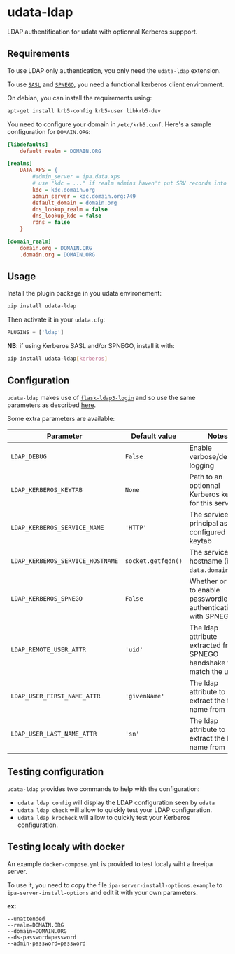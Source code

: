 # udata-ldap

LDAP authentification for udata with optionnal Kerberos suppport.

## Requirements

To use LDAP only authentication, you only need the `udata-ldap` extension.

To use [`SASL`](https://en.wikipedia.org/wiki/Simple_Authentication_and_Security_Layer) and [`SPNEGO`](https://en.wikipedia.org/wiki/SPNEGO), you need a functional kerberos client environment.

On debian, you can install the requirements using:

```bash
apt-get install krb5-config krb5-user libkrb5-dev
```

You need to configure your domain in `/etc/krb5.conf`.
Here's a sample configuration for `DOMAIN.ORG`:

```ini
[libdefaults]
    default_realm = DOMAIN.ORG

[realms]
    DATA.XPS = {
        #admin_server = ipa.data.xps
        # use "kdc = ..." if realm admins haven't put SRV records into DNS
        kdc = kdc.domain.org
        admin_server = kdc.domain.org:749
        default_domain = domain.org
        dns_lookup_realm = false
        dns_lookup_kdc = false
        rdns = false
    }

[domain_realm]
    domain.org = DOMAIN.ORG
    .domain.org = DOMAIN.ORG
```

## Usage

Install the plugin package in you udata environement:

```bash
pip install udata-ldap
```

Then activate it in your `udata.cfg`:

```python
PLUGINS = ['ldap']
```

**NB**: if using Kerberos SASL and/or SPNEGO, install it with:

```bash
pip install udata-ldap[kerberos]
```

## Configuration

`udata-ldap` makes use of [`flask-ldap3-login`](https://flask-ldap3-login.readthedocs.io/en/latest/index.html) and so use the same parameters as described [here](https://flask-ldap3-login.readthedocs.io/en/latest/configuration.html).

Some extra parameters are available:

| Parameter | Default value | Notes |
|-----------|---------------|-------|
| `LDAP_DEBUG` | `False` | Enable verbose/debug logging |
| `LDAP_KERBEROS_KEYTAB` | `None` | Path to an optionnal Kerberos keytab for this service |
| `LDAP_KERBEROS_SERVICE_NAME` | `'HTTP'` | The service principal as configured in the keytab |
| `LDAP_KERBEROS_SERVICE_HOSTNAME` | `socket.getfqdn()` | The service hostname (ie. `data.domain.com`) |
| `LDAP_KERBEROS_SPNEGO` | `False` | Whether or not to enable passwordless authentication with SPNEGO |
| `LDAP_REMOTE_USER_ATTR` | `'uid'` | The ldap attribute extracted from SPNEGO handshake to match the user |
| `LDAP_USER_FIRST_NAME_ATTR` | `'givenName'` | The ldap attribute to extract the first name from |
| `LDAP_USER_LAST_NAME_ATTR` | `'sn'` | The ldap attribute to extract the last name from |

## Testing configuration

`udata-ldap` provides two commands to help with the configuration:

- `udata ldap config` will display the LDAP configuration seen by `udata`
- `udata ldap check` will allow to quickly test your LDAP configuration.
- `udata ldap krbcheck` will allow to quickly test your Kerberos configuration.

## Testing localy with docker

An example `docker-compose.yml` is provided to test localy wiht a freeipa server.

To use it, you need to copy the file `ipa-server-install-options.example` to `ipa-server-install-options` and edit it with your own parameters.

**ex:**

```
--unattended
--realm=DOMAIN.ORG
--domain=DOMAIN.ORG
--ds-password=password
--admin-password=password
```
